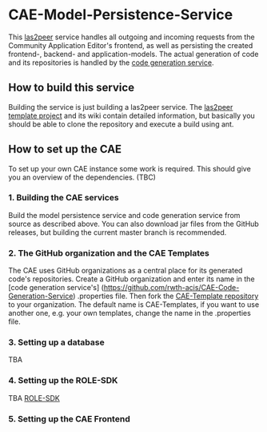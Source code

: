 # CAE-Model-Persistence-Service
This [las2peer](https://github.com/rwth-acis/las2peer) service handles all outgoing and incoming requests from the Community Application Editor's frontend, as well as persisting the created frontend-, backend- and application-models. The actual generation of code and its repositories is handled by the [code generation service](https://github.com/rwth-acis/CAE-Code-Generation-Service).

## How to build this service
Building the service is just building a las2peer service. The [las2peer template project](https://github.com/rwth-acis/las2peer-Template-Project) and its wiki contain detailed information, but basically you should be able to clone the repository and execute a build using ant.

## How to set up the CAE
To set up your own CAE instance some work is required. This should give you an overview of the dependencies. (TBC)

### 1. Building the CAE services
Build the model persistence service and code generation service from source as described above. You can also download jar files from the GitHub releases, but building the current master branch is recommended.

### 2. The GitHub organization and the CAE Templates
The CAE uses GitHub organizations as a central place for its generated code's repositories. Create a GitHub organization and enter its name in the [code generation service's] (https://github.com/rwth-acis/CAE-Code-Generation-Service) .properties file. Then fork the [CAE-Template repository](https://github.com/rwth-acis/CAE-Templates) to your organization. The default name is CAE-Templates, if you want to use another one, e.g. your own templates, change the name in the .properties file.

### 3. Setting up a database
TBA

### 4. Setting up the ROLE-SDK
TBA [ROLE-SDK](https://github.com/rwth-acis/ROLE-SDK)

### 5. Setting up the CAE Frontend
